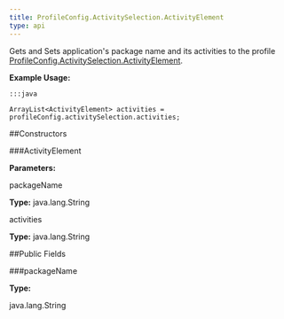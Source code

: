 ```yaml
---
title: ProfileConfig.ActivitySelection.ActivityElement
type: api
---
```



Gets and Sets application's package name and its activities to the profile [ ProfileConfig.ActivitySelection.ActivityElement](../ProfileConfig-ActivitySelection-ActivityElement).
 
 

**Example Usage:**
	
	:::java
	
	ArrayList<ActivityElement> activities = profileConfig.activitySelection.activities;
	


##Constructors

###ActivityElement



**Parameters:**

packageName



**Type:** java.lang.String

activities



**Type:** java.lang.String

##Public Fields

###packageName



**Type:**

java.lang.String

